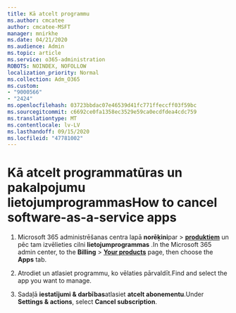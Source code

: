 ```yaml
---
title: Kā atcelt programmu
ms.author: cmcatee
author: cmcatee-MSFT
manager: mnirkhe
ms.date: 04/21/2020
ms.audience: Admin
ms.topic: article
ms.service: o365-administration
ROBOTS: NOINDEX, NOFOLLOW
localization_priority: Normal
ms.collection: Adm_O365
ms.custom:
- "9000566"
- "2424"
ms.openlocfilehash: 03723bbdac07e46539d41fc771ffeccff03f59bc
ms.sourcegitcommit: c6692ce0fa1358ec3529e59ca0ecdfdea4cdc759
ms.translationtype: MT
ms.contentlocale: lv-LV
ms.lasthandoff: 09/15/2020
ms.locfileid: "47781002"
---
```

# <a name="how-to-cancel-software-as-a-service-apps"></a><span data-ttu-id="0ce42-102">Kā atcelt programmatūras un pakalpojumu lietojumprogrammas</span><span class="sxs-lookup"><span data-stu-id="0ce42-102">How to cancel software-as-a-service apps</span></span> 

1. <span data-ttu-id="0ce42-103">Microsoft 365 administrēšanas centra lapā **norēķini**par  >  **[produktiem](https://go.microsoft.com/fwlink/p/?linkid=842054)** un pēc tam izvēlieties cilni **lietojumprogrammas** .</span><span class="sxs-lookup"><span data-stu-id="0ce42-103">In the Microsoft 365 admin center, to the **Billing** > **[Your products](https://go.microsoft.com/fwlink/p/?linkid=842054)** page, then choose the **Apps** tab.</span></span>

2. <span data-ttu-id="0ce42-104">Atrodiet un atlasiet programmu, ko vēlaties pārvaldīt.</span><span class="sxs-lookup"><span data-stu-id="0ce42-104">Find and select the app you want to manage.</span></span>

3. <span data-ttu-id="0ce42-105">Sadaļā **iestatījumi & darbības**atlasiet **atcelt abonementu**.</span><span class="sxs-lookup"><span data-stu-id="0ce42-105">Under **Settings & actions**, select **Cancel subscription**.</span></span>